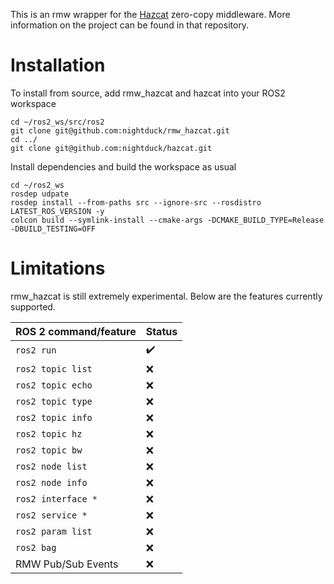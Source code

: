 This is an rmw wrapper for the [Hazcat](https://github.com/nightduck/hazcat) zero-copy middleware. More information on the project can be found in that repository.

# Installation

To install from source, add rmw_hazcat and hazcat into your ROS2 workspace

    cd ~/ros2_ws/src/ros2
    git clone git@github.com:nightduck/rmw_hazcat.git
    cd ../
    git clone git@github.com:nightduck/hazcat.git

Install dependencies and build the workspace as usual

    cd ~/ros2_ws
    rosdep udpate
    rosdep install --from-paths src --ignore-src --rosdistro LATEST_ROS_VERSION -y
    colcon build --symlink-install --cmake-args -DCMAKE_BUILD_TYPE=Release -DBUILD_TESTING=OFF

Limitations
===========

rmw_hazcat is still extremely experimental. Below are the features currently supported.

| ROS 2 command/feature | Status              |
|-----------------------|---------------------|
| `ros2 run`            | :heavy_check_mark:  |
| `ros2 topic list`     | :x:                 |
| `ros2 topic echo`     | :x:                 |
| `ros2 topic type`     | :x:                 |
| `ros2 topic info`     | :x:                 |
| `ros2 topic hz`       | :x:                 |
| `ros2 topic bw`       | :x:                 |
| `ros2 node list`      | :x:                 |
| `ros2 node info`      | :x:                 |
| `ros2 interface *`    | :x:                 |
| `ros2 service *`      | :x:                 |
| `ros2 param list`     | :x:                 |
| `ros2 bag`            | :x:                 |
| RMW Pub/Sub Events    | :x:                 |
